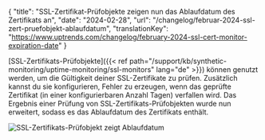 {
  "title": "SSL-Zertifikat-Prüfobjekte zeigen nun das Ablaufdatum des Zertifikats an",
  "date": "2024-02-28",
  "url": "/changelog/februar-2024-ssl-zert-pruefobjekt-ablaufdatum",
  "translationKey": "https://www.uptrends.com/changelog/february-2024-ssl-cert-monitor-expiration-date"
}

[SSL-Zertifikats-Prüfobjekte]({{< ref path="/support/kb/synthetic-monitoring/uptime-monitoring/ssl-monitors" lang="de" >}}) können genutzt werden, um die Gültigkeit deiner SSL-Zertifikate zu prüfen. Zusätzlich kannst du sie konfigurieren, Fehler zu erzeugen, wenn das geprüfte Zertifikat (in einer konfigurierbaren Anzahl Tagen) verfallen wird. Das Ergebnis einer Prüfung von SSL-Zertifikats-Prüfobjekten wurde nun erweitert, sodass es das Ablaufdatum des Zertifikats enthält.

![SSL-Zertifikats-Prüfobjekt zeigt Ablaufdatum](/img/content/scr-ssl-expiration-date_26022024.min.png)